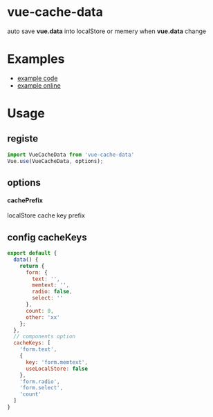 # vue-cache-data
auto save **vue.data** into localStore or memery when **vue.data** change
# Examples
- [example code](https://github.com/tengmaoqing/vue-cache-data/tree/master/example) 
- [example online](https://tengmaoqing.github.io/vue-cache-data/example/dist/)

# Usage
## registe
```javascript
import VueCacheData from 'vue-cache-data'
Vue.use(VueCacheData, options);
```

## options
#### cachePrefix
localStore cache key prefix

## config cacheKeys
```javascript
export default {
  data() {
    return {
      form: {
        text: '',
        memtext: '',
        radio: false,
        select: ''
      },
      count: 0,
      other: 'xx'
    };
  },
  // components option
  cacheKeys: [
    'form.text',
    {
      key: 'form.memtext',
      useLocalStore: false
    },
    'form.radio',
    'form.select',
    'count'
  ]
}
```